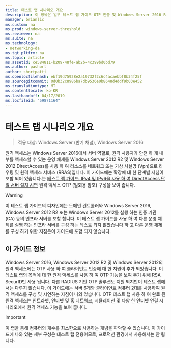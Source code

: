 ```yaml
---
title: 테스트 랩 시나리오 개요
description: 이 항목은 일부 테스트 랩 가이드-OTP 인증 및 Windows Server 2016 RSA SecurID를 사용한 DirectAccess 시연
manager: brianlic
ms.custom: na
ms.prod: windows-server-threshold
ms.reviewer: na
ms.suite: na
ms.technology:
- networking-da
ms.tgt_pltfrm: na
ms.topic: article
ms.assetid: ce584811-b209-48fe-ab2b-4c399bd0bd79
ms.author: pashort
author: shortpatti
ms.openlocfilehash: ebf19d75928e2a19732f2c6c4acaebbf8b34f25f
ms.sourcegitcommit: 0d0b32c8986ba7db9536e0b8648d4ddf9b03e452
ms.translationtype: MT
ms.contentlocale: ko-KR
ms.lasthandoff: 04/17/2019
ms.locfileid: "59871164"
---
```

# <a name="overview-of-the-test-lab-scenario"></a>테스트 랩 시나리오 개요

>적용 대상: Windows Server (반기 채널), Windows Server 2016

원격 액세스는 Windows Server 2016에서 서버 역할로, 원격 사용자가 안전 하 게 내부를 액세스할 수 있는 운영 체제를 Windows Server 2012 R2 및 Windows Server 2012 DirectAccess를 사용 하 여 리소스를 네트워크 또는 가상 사설망 (Vpn)으로 라우팅 및 원격 액세스 서비스 (RRAS)입니다. 이 가이드에는 확장에 대 한 단계별 지침이 포함 되어 있습니다.는 [테스트 랩 가이드: IPv4 및 IPv6을 사용 하 여 DirectAccess 단일 서버 설치 시연](https://go.microsoft.com/fwlink/p/?LinkId=237004) 원격 액세스 OTP (일회용 암호) 구성을 보여 줍니다.  
  
> [!WARNING]  
> 이 테스트 랩 가이드의 디자인에는 도메인 컨트롤러와 Windows Server 2016, Windows Server 2012 R2 또는 Windows Server 2012를 실행 하는 인증 기관 (CA) 등의 인프라 서버를 포함 합니다. 이 테스트 랩 가이드를 사용 하 여 다른 운영 체제를 실행 하는 인프라 서버를 구성 하는 테스트 되지 않았습니다 하 고 다른 운영 체제를 구성 하기 위한 지침은이 가이드에 포함 되지 않습니다.  
  
## <a name="about-this-guide"></a>이 가이드 정보  
Windows Server 2016, Windows Server 2012 R2 및 Windows Server 2012의 원격 액세스에는 OTP 사용 하 여 클라이언트 인증에 대 한 지원이 추가 되었습니다. 이 테스트 랩의 목적에 대 한 원격 액세스를 사용 하 여 OTP 기능을 보여 주기 위해 RSA SecurID만 사용 됩니다. 다른 RADIUS 기반 OTP 솔루션도 지원 되지만이 테스트 랩에서는 다루지 않습니다. 이 가이드에는 서버 6개와 클라이언트 컴퓨터 2대를 사용하여 원격 액세스를 구성 및 시연하는 지침이 나와 있습니다. OTP 테스트 랩 사용 하 여 완료 된 원격 액세스는 인트라넷, 인터넷 및 홈 네트워크, 시뮬레이션 및 다양 한 인터넷 연결 시나리오에서 원격 액세스 기능을 보여 줍니다.  
  
> [!IMPORTANT]  
> 이 랩을 통해 컴퓨터의 개수를 최소한으로 사용하는 개념을 파악할 수 있습니다. 이 가이드에 나와 있는 세부 구성은 테스트 랩 전용이므로, 프로덕션 환경에서 사용해서는 안 됩니다.  
  



